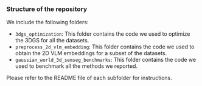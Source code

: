 ### Structure of the repository

We include the following folders:
- `3dgs_optimization`: This folder contains the code we used to optimize the 3DGS for all the datasets.
- `preprocess_2d_vlm_embedding`: This folder contains the code we used to obtain the 2D VLM embeddings for a subset of the datasets.
- `gaussian_world_3d_semseg_benchmarks`: This folder contains the code we used to benchmark all the methods we reported.

Please refer to the README file of each subfolder for instructions.